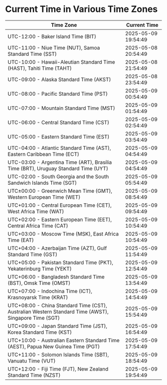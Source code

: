 # Current Time in Various Time Zones

| Time Zone | Current Time |
|-----------|--------------|
| UTC-12:00 - Baker Island Time (BIT) | 2025-05-09 19:54:49 |
| UTC-11:00 - Niue Time (NUT), Samoa Standard Time (SST) | 2025-05-08 20:54:49 |
| UTC-10:00 - Hawaii-Aleutian Standard Time (HAST), Tahiti Time (TAHT) | 2025-05-08 21:54:49 |
| UTC-09:00 - Alaska Standard Time (AKST) | 2025-05-08 23:54:49 |
| UTC-08:00 - Pacific Standard Time (PST) | 2025-05-09 00:54:49 |
| UTC-07:00 - Mountain Standard Time (MST) | 2025-05-09 01:54:49 |
| UTC-06:00 - Central Standard Time (CST) | 2025-05-09 02:54:49 |
| UTC-05:00 - Eastern Standard Time (EST) | 2025-05-09 03:54:49 |
| UTC-04:00 - Atlantic Standard Time (AST), Eastern Caribbean Time (ECT) | 2025-05-09 04:54:49 |
| UTC-03:00 - Argentina Time (ART), Brasília Time (BRT), Uruguay Standard Time (UYT) | 2025-05-09 04:54:49 |
| UTC-02:00 - South Georgia and the South Sandwich Islands Time (SGT) | 2025-05-09 05:54:49 |
| UTC±00:00 - Greenwich Mean Time (GMT), Western European Time (WET) | 2025-05-09 08:54:49 |
| UTC+01:00 - Central European Time (CET), West Africa Time (WAT) | 2025-05-09 09:54:49 |
| UTC+02:00 - Eastern European Time (EET), Central Africa Time (CAT) | 2025-05-09 10:54:49 |
| UTC+03:00 - Moscow Time (MSK), East Africa Time (EAT) | 2025-05-09 10:54:49 |
| UTC+04:00 - Azerbaijan Time (AZT), Gulf Standard Time (GST) | 2025-05-09 11:54:49 |
| UTC+05:00 - Pakistan Standard Time (PKT), Yekaterinburg Time (YEKT) | 2025-05-09 12:54:49 |
| UTC+06:00 - Bangladesh Standard Time (BST), Omsk Time (OMST) | 2025-05-09 13:54:49 |
| UTC+07:00 - Indochina Time (ICT), Krasnoyarsk Time (KRAT) | 2025-05-09 14:54:49 |
| UTC+08:00 - China Standard Time (CST), Australian Western Standard Time (AWST), Singapore Time (SGT) | 2025-05-09 15:54:49 |
| UTC+09:00 - Japan Standard Time (JST), Korea Standard Time (KST) | 2025-05-09 16:54:49 |
| UTC+10:00 - Australian Eastern Standard Time (AEST), Papua New Guinea Time (PGT) | 2025-05-09 17:54:49 |
| UTC+11:00 - Solomon Islands Time (SBT), Vanuatu Time (VUT) | 2025-05-09 18:54:49 |
| UTC+12:00 - Fiji Time (FJT), New Zealand Standard Time (NZST) | 2025-05-09 19:54:49 |
